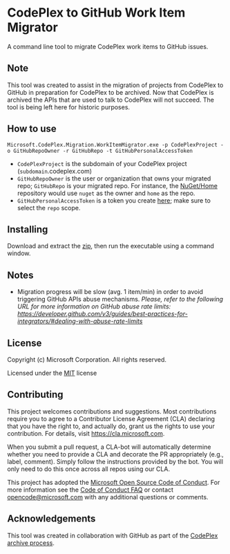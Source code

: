 # CodePlex to GitHub Work Item Migrator
A command line tool to migrate CodePlex work items to GitHub issues.

## Note 
This tool was created to assist in the migration of projects from CodePlex to GitHub in preparation for CodePlex to be archived.
Now that CodePlex is archived the APIs that are used to talk to CodePlex will not succeed.  The tool is being left here for historic purposes.

## How to use
```
Microsoft.CodePlex.Migration.WorkItemMigrator.exe -p CodePlexProject -o GitHubRepoOwner -r GitHubRepo -t GitHubPersonalAccessToken
```

- `CodePlexProject` is the subdomain of your CodePlex project (`subdomain`.codeplex.com)
- `GitHubRepoOwner` is the user or organization that owns your migrated repo; `GitHubRepo` is your migrated repo. For instance, the [NuGet/Home](https://github.com/nuget/home) repository would use `nuget` as the owner and `home` as the repo.
- `GitHubPersonalAccessToken` is a token you create [here](https://github.com/settings/tokens); make sure to select the `repo` scope.

## Installing
Download and extract the [zip](https://github.com/Microsoft/CodePlexWorkItemMigrator/files/1420246/Microsoft.CodePlex.Migration.WorkItemMigrator.1.0.0.zip), then run the executable using a command window.

## Notes
+ Migration progress will be slow (avg. 1 item/min) in order to avoid triggering GitHub APIs abuse mechanisms. _Please, refer to the following URL for more information on GitHub abuse rate limits: https://developer.github.com/v3/guides/best-practices-for-integrators/#dealing-with-abuse-rate-limits_

## License
Copyright (c) Microsoft Corporation. All rights reserved.

Licensed under the [MIT](https://opensource.org/licenses/MIT) license

## Contributing

This project welcomes contributions and suggestions.  Most contributions require you to agree to a
Contributor License Agreement (CLA) declaring that you have the right to, and actually do, grant us
the rights to use your contribution. For details, visit https://cla.microsoft.com.

When you submit a pull request, a CLA-bot will automatically determine whether you need to provide
a CLA and decorate the PR appropriately (e.g., label, comment). Simply follow the instructions
provided by the bot. You will only need to do this once across all repos using our CLA.

This project has adopted the [Microsoft Open Source Code of Conduct](https://opensource.microsoft.com/codeofconduct/).
For more information see the [Code of Conduct FAQ](https://opensource.microsoft.com/codeofconduct/faq/) or
contact [opencode@microsoft.com](mailto:opencode@microsoft.com) with any additional questions or comments.

## Acknowledgements
This tool was created in collaboration with GitHub as part of the [CodePlex archive process](https://aka.ms/codeplex-announcement).
